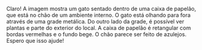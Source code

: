 Claro! A imagem mostra um gato sentado dentro de uma caixa de papelão, que está no chão de um ambiente interno. O gato está olhando para fora através de uma grade metálica. Do outro lado da grade, é possível ver plantas e parte do exterior do local. A caixa de papelão é retangular com bordas vermelhas e o fundo bege. O chão parece ser feito de azulejos. Espero que isso ajude!
